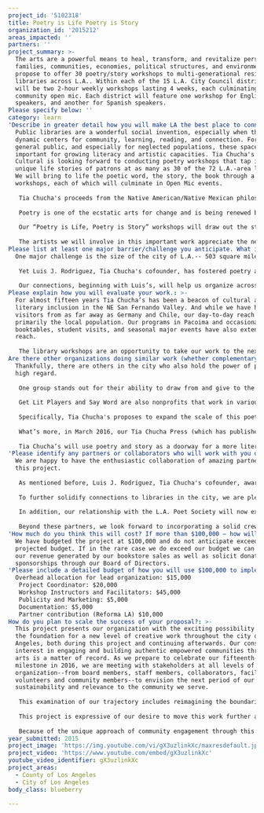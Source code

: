 ```yaml
---
project_id: '5102318'
title: Poetry is Life Poetry is Story
organization_id: '2015212'
areas_impacted: ''
partners: ''
project_summary: >-
  The arts are a powerful means to heal, transform, and revitalize persons,
  families, communities, economies, political structures, and environments. We
  propose to offer 30 poetry/story workshops to multi-generational residents at
  libraries across L.A.. Within each of the 15 L.A. City Council districts there
  will be two 2-hour weekly workshops lasting 4 weeks, each culminating in a
  community open mic. Each district will feature one workshop for English
  speakers, and another for Spanish speakers.
Please specify below: ''
category: learn
'Describe in greater detail how you will make LA the best place to connect:': >-
  Public libraries are a wonderful social invention, especially when they become
  dynamic centers for community, learning, reading, and connection. For the
  general public, and especially for neglected populations, these spaces are
  important for growing literacy and artistic capacities. Tia Chucha's Centro
  Cultural is looking forward to conducting poetry workshops that tap into the
  unique life stories of patrons at as many as 30 of the 72 L.A.-area libraries.
  We will bring to life the poetic word, the story, the book through a series of
  workshops, each of which will culminate in Open Mic events. 
   
   Tia Chucha's proceeds from the Native American/Native Mexican philosophies that all people, all animals, the earth and the sky, are inexorably connected. For indigenous peoples everything is the arts (that's why there is no word for "arts" among most tribes). And all human beings have an inexhaustible, abundant and creative wellspring within that can be tapped into at any time.
   
   Poetry is one of the ecstatic arts for change and is being renewed by young people today through poetry slams, Hip Hop, publishing, and digital technology. This is happening at a time when poetry in the U.S. is being highly marginalized. Even in the world’s poorest countries, poetry is honored and publicly respected. But, in the U.S, the center of culture is mostly for entertainment and commercial value.
   
   Our “Poetry is Life, Poetry is Story” workshops will draw out the storehouse of stories within persons, families, communities to remember who we are, what are our relationships, and where we are going. Poetry means "to make," to shape, to find beauty, just like the earth does constantly, after one understands the truth (science) and the good (morality)--a morality which is not imposed or for the control of others, but is based on how to properly interact with all beings, all genders, all so-called races, all nations, all tribes. 
   
   The artists we will involve in this important work appreciate the need people have to see and be seen, to hear and be heard, and to nurture these experiences to the fullest. Like water and bread, they feed hearts hungry for place and meaning through story and poetry. The workshops will allow our artist facilitators to inspire new artistic voices of all ages, encouraging them to share their stories and gifts with the public. In turn these instructors will be paid for their time and talents. This poetry workshop series is a win-win proposal for everyone.
Please list at least one major barrier/challenge you anticipate. What is your strategy for overcoming these obstacles?: |-
  One major challenge is the size of the city of L.A.-- 503 square miles. 
   
   Yet Luis J. Rodriguez, Tia Chucha's cofounder, has fostered poetry across the entire city. Appointed by Mayor Eric Garcetti as Poet Laureate of Los Angeles, Luis began his two year term in January 2015. Working closely with the LA Public Library and the city's Dept of Cultural Affairs, in the first six months of 2015 Luis did talks, read poetry or conducted writing workshops in some 70 events in libraries, schools, book fests, community festivals, graduations, and more, addressing around 10,000 people, and millions more through English and Spanish language media. 
   
   Our connections, beginning with Luis’s, will help us organize across the vast distance between libraries. And aside from Luis’s knowledge of the various libraries, we are in contact with a network of librarians and workshop facilitators equally anxious to bring poetry to this public venue. All assets will be used to overcome the barrier of distance.
Please explain how you will evaluate your work.: >-
  For almost fifteen years Tia Chucha’s has been a beacon of cultural and
  literary inclusion in the NE San Fernando Valley. And while we have had
  visitors from as far away as Germany and Chile, our day-to-day reach has been
  primarily the local population. Our programs in Pacoima and occasional offsite
  booktables, student visits, and seasonal major events have also extended our
  reach.
   
   The library workshops are an opportunity to take our work to the next level, placing our programming and poet artists in neighborhoods which may have never experienced our unique offerings before. Our evaluations will include how many new people we have introduced to writing poetry, the size of the audiences that come to the culmination open mics at each site, and the poet teachers we are able to employ for these special workshops. All these elements will be part of measuring the impact of our efforts.
Are there other organizations doing similar work (whether complementary or competitive)? What is unique about your proposed approach?: >-
  Thankfully, there are others in the city who also hold the power of poetry in
  high regard.
   
   One group stands out for their ability to draw from and give to the most marginalized populations through poetry. That organization is Street Poets, which works with inner-city youth through poetry expression. They organize reading events in various locations. They do recordings and workshops in schools and other community venues. They also have a performance van so that various poets can set up spontaneous (or organized) readings anywhere, anytime. 
   
   Get Lit Players and Say Word are also nonprofits that work in various schools to help young people memorize classic poems for performance, and also to create their own work. We do not see ourselves in competition with Get Lit Players, Say Word, Street Poets, and similar organizations. Rather, we see ourselves as complementing and extending this work further.
   
   Specifically, Tia Chucha's proposes to expand the scale of this poetry work to as many library locations as possible. What’s more, our unique efforts will go beyond primarily school-age youth. We will involve youth, teens, young adults, adults and elders--weaving the whole range of ages and experiences into a tapestry of stories through poetry that can help these varied generations see and hear each other in new ways through the magic of creative and courageous words. In addition, our workshops will be in both English and Spanish, which will break demographic barriers based on language. And we will of course employ diverse poetry artists in the process.
   
   What’s more, in March 2016, our Tia Chucha Press (which has published socially engaged cross-cultural poetry books for 27 years) will release the most comprehensive poetry anthology of LA-area poets in city history, "Coiled Serpent: Poets Arising from the Cultural Quakes & Shifts of Los Angeles". This new resource will be incorporated to display the poetic wealth of the city, and serve to encourage these new writers to continue developing their skills and telling their story.
   
   Tia Chucha’s will use poetry and story as a doorway for a more literate, reading and writing public. We are confident that such literacy can be a true reflection of personal and community authority and authenticity. We know this to be the case because we have seen it happen through our work.
'Please identify any partners or collaborators who will work with you on this project. How much of the $100,000 grant award will each partner receive?': >-
  We are happy to have the enthusiastic collaboration of amazing partners for
  this project. 
   
   As mentioned before, Luis J. Rodriguez, Tia Chucha's cofounder, award-winning author and the new Poet Laureate of L.A., is on board to help make this project a success. Again, his connections to the LA Public Library and the city's Department of Cultural Affairs will prove invaluable. His reach with huge numbers of people across the city will assist with publicity. And his knowledge of and relationship to poets and poetry will be of much use to this project. Tia Chucha’s poetry press will be a great asset as well.
   
   To further solidify connections to libraries in the city, we are pleased to have the support of the impressively energetic L.A. chapter of REFORMA for this project. Established in 1971 as an affiliate of the American Library Association (ALA), the national organization REFORMA actively seeks to promote the development of library collections to include Spanish-language and Latino oriented materials; the recruitment of more bilingual and bicultural library professionals and support staff; the development of library services and programs that meet the needs of the Latino community, and more. For their assistance in identifying and securing the libraries where the workshops will be conducted we have allocated $10,000 from the award to REFORMA LA.
    
   In addition, our relationship with the L.A. Poet Society will now extend to this project. This non-profit community organization works to create and bridge the creative community all over Los Angeles county and partner with literary LA. LAPS is extremely passionate about bringing literacy to underserved youth, joining efforts of bringing literary programming to diverse neighborhoods, and publishing the creatives of LA. They enjoy fiscal sponsorship through 100 Thousand Poets for Change, a global movement, uniting the world using art as a fundamental basis for peace, healing, and sustainability in all communities. We have allocated $45,000 for workshop instructors and facilitators with the majority of those funds going toward the instructors that L.A. Poet Society will be providing. 
   
   Beyond these partners, we look forward to incorporating a solid crew of poet artists who have proven their commitment to community and the arts through their years of voluntarily facilitating Tia Chucha’s open mic nights.
'How much do you think this will cost? If more than $100,000 – how will you cover the additional costs?': >-
  We have budgeted the project at $100,000 and do not anticipate exceeding our
  projected budget. If in the rare case we do exceed our budget we can tap into
  our revenue generated by our bookstore sales as well as solicit donations and
  sponsorships through our Board of Directors.
'Please include a detailed budget of how you will use $100,000 to implement this project.': |-
  Overhead allocation for lead organization: $15,000
   Project Coordinator: $20,000
   Workshop Instructors and Facilitators: $45,000
   Publicity and Marketing: $5,000
   Documentation: $5,000
   Partner contribution (Reforma LA) $10,000
How do you plan to scale the success of your proposal?: >-
  This project presents our organization with the exciting possibility of laying
  the foundation for a new level of creative work throughout the city of Los
  Angeles, both during this project and continuing afterwards. Our consistent
  interest in engaging and building authentic empowered communities through the
  arts is a matter of record. As we prepare to celebrate our fifteenth-year
  milestone in 2016, we are meeting with stakeholders at all levels of the
  organization--from board members, staff members, collaborators, facilitators,
  volunteers and community members--to envision the next period of our growth,
  sustainability and relevance to the community we serve. 
   
   This examination of our trajectory includes reimagining the boundaries of who and where that community exists, and how we can collectively reach it. The need to infuse the arts into a whole new myriad of community spaces and activities is essential to revitalizing the discussion of what it means to be alive, creative and present in the world. Our surroundings and relationships reveal the need for new ideas, new ways of solving our common problems and of appreciating our shared dreams. The prospect of putting the full creative weight of the arts and artists into the mix to make a real difference citywide is worth contributing our gifts to and supporting.
   
   This project is expressive of our desire to move this work further along these lines, now and in the future.
   
   Because of the unique approach of community engagement through this project we have begun to identify other foundations that have this as their funding priorities such as the James Irvine Foundation and their Exploring Engagement Fund Grant. We also hope that this project can be a catalyst to bring together many more collaborators around Los Angeles who are doing great work around poetry and expand the partnership to potentially develop a city-wide crowdsourcing campaign to expand the work to a larger scale.
year_submitted: 2015
project_image: 'https://img.youtube.com/vi/gX3uzlinkXc/maxresdefault.jpg'
project_video: 'https://www.youtube.com/embed/gX3uzlinkXc'
youtube_video_identifier: gX3uzlinkXc
project_areas:
  - County of Los Angeles
  - City of Los Angeles
body_class: blueberry

---
```

